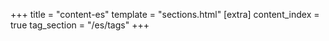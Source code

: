 +++
title = "content-es"
template = "sections.html"
[extra]
content_index = true
tag_section = "/es/tags"
+++
